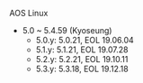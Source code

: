 AOS Linux

- 5.0 ~ 5.4.59 (Kyoseung)
  - 5.0.y: 5.0.21, EOL 19.06.04
  - 5.1.y: 5.1.21, EOL 19.07.28
  - 5.2.y: 5.2.21, EOL 19.10.11
  - 5.3.y: 5.3.18, EOL 19.12.18
